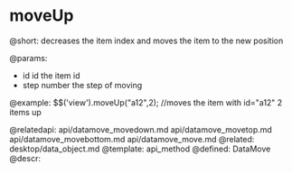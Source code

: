 moveUp
=============


@short:
	decreases the item index and moves the item to the new position

@params:
- id		id		the item id
- step		number		the step of moving



@example:
$$('view').moveUp("a12",2); //moves the item with id="a12" 2 items up

@relatedapi:
	api/datamove_movedown.md
    api/datamove_movetop.md
    api/datamove_movebottom.md
    api/datamove_move.md
@related:
	desktop/data_object.md
@template:	api_method
@defined:	DataMove	
@descr:


